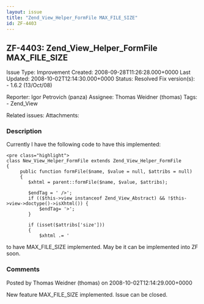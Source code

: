 ```yaml
---
layout: issue
title: "Zend_View_Helper_FormFile MAX_FILE_SIZE"
id: ZF-4403
---
```


ZF-4403: Zend\_View\_Helper\_FormFile MAX\_FILE\_SIZE
-----------------------------------------------------

 Issue Type: Improvement Created: 2008-09-28T11:26:28.000+0000 Last Updated: 2008-10-02T12:14:30.000+0000 Status: Resolved Fix version(s): - 1.6.2 (13/Oct/08)
 
 Reporter:  Igor Petrovich (panza)  Assignee:  Thomas Weidner (thomas)  Tags: - Zend\_View
 
 Related issues: 
 Attachments: 
### Description

Currently I have the following code to have this implemented:

 
    <pre class="highlight">
    class New_View_Helper_FormFile extends Zend_View_Helper_FormFile
    {
         public function formFile($name, $value = null, $attribs = null)
         {
            $xhtml = parent::formFile($name, $value, $attribs);
            
            $endTag = ' />';
            if (($this->view instanceof Zend_View_Abstract) && !$this->view->doctype()->isXhtml()) {
                $endTag= '>';
            }
            
            if (isset($attribs['size']))
            {
                $xhtml .= '

to have MAX\_FILE\_SIZE implemented. May be it can be implemented into ZF soon.

 

 

### Comments

Posted by Thomas Weidner (thomas) on 2008-10-02T12:14:29.000+0000

New feature MAX\_FILE\_SIZE implemented. Issue can be closed.

 

 